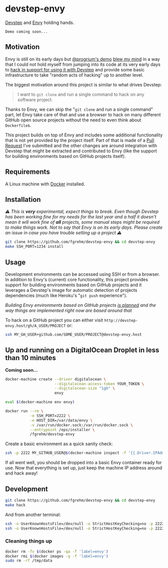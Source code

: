 # devstep-envy

[Devstep](http://fgrehm.viewdocs.io/devstep) and [Envy](https://github.com/progrium/envy)
holding hands.

```
Demo coming soon...
```

## Motivation

Envy is still on its early days but [@progrium's demo](https://vimeo.com/131329120)
[blew my mind](https://twitter.com/fgrehm/status/614046695106678784) in a way
that I could not hold myself from jumping into its code at its very early days
to [hack in support for using it with Devstep](https://github.com/progrium/envy/issues/19#issuecomment-115428854)
and provide some basic infrastructure to take "random acts of hacking" up to
another level.

The biggest motivation around this project is similar to what drives Devstep:

> I want to `git clone` and run a single command to hack on any software project.

Thanks to Envy, we can skip the "`git clone` and run a single command" part, let
Envy take care of that and use a browser to hack on many different GitHub open
source projects without the need to even think about `Dockerfile`s.

This project builds on top of Envy and includes some additional functionality
that is not yet provided by the project itself. Part of that is made of a
[Pull Request](https://github.com/progrium/envy/pull/25) I've submitted and the
other changes are around integration with Devstep that might be extracted and
contributed to Envy (like the support for building environments based on GitHub
projects itself).

## Requirements

A Linux machine with [Docker](https://www.docker.com/) installed.

## Installation

_:warning: This is **very** experimental, expect things to break. Even though Devstep
has been working fine for my needs for the last year and a half it doesn't mean it
will work fine of **all** projects, some manual steps might be required to make
things work. Not to say that Envy is on its early days. Please create an issue in
case you have trouble setting up a project :warning:_

```sh
git clone https://github.com/fgrehm/devstep-envy && cd devstep-envy
make SSH_PORT=1234 install
```

## Usage

Development environments can be accessed using SSH or from a browser. In addition
to Envy's (current) core functionality, this project provides support for building
environments based on GitHub projects and it leverages a Devstep's image for
automatic detection of projects dependencies (much like Heroku's "`git push`
experience").

_Building Envy environments based on GitHub projects [is planned](https://github.com/progrium/envy/issues/19)
and the way things are implemented right now are based around that_

To hack on a GitHub project you can either visit `http://devstep-envy.host/gh/A_USER/PROJECT`
or:

```sh
ssh MY_GH_USER+github.com/SOME_USER/PROJECT@devstep-envy.host
```

## Up and running on a DigitalOcean Droplet in less than 10 minutes

**Coming soon...**

```sh
docker-machine create --driver digitalocean \
                      --digitalocean-access-token YOUR_TOKEN \
                      --digitalocean-size "1gb" \
                      envy

eval $(docker-machine env envy)

docker run --rm \
           -e SSH_PORT=2222 \
           -e HOST_DIR=/var/data/envy \
           -v /var/run/docker.sock:/var/run/docker.sock \
           --entrypoint /ops/installer \
           /fgrehm/devstep-envy
```

Create a basic environment as a quick sanity check:

```sh
ssh -p 2222 MY_GITHUB_USER@$(docker-machine inspect -f '{{.Driver.IPAddress}}' envy 2>&1)
```

If all went well, you should be dropped into a basic Envy container ready for use.
Now that everything is set up, just keep the machine IP address around and hack
away!


## Development

```sh
git clone https://github.com/fgrehm/devstep-envy && cd devstep-envy
make hack
```

And from another terminal:

```sh
ssh -o UserKnownHostsFile=/dev/null -o StrictHostKeyChecking=no -p 2222 MY_GH_USER@localhost
ssh -o UserKnownHostsFile=/dev/null -o StrictHostKeyChecking=no -p 2222 MY_GH_USER+github.com/SOME_USER/PROJECT@localhost
```

### Cleaning things up

```sh
docker rm -fv $(docker ps -qa -f 'label=envy')
docker rmi $(docker images -q -f 'label=envy')
sudo rm -rf /tmp/data
```
